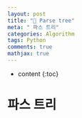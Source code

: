```yaml
---
layout: post
title: "🎒 Parse tree"
meta: " 파스 트리"
categories: Algorithm
tags: Python
comments: true
mathjax: true
---
```




* content
{:toc}
# 파스 트리


